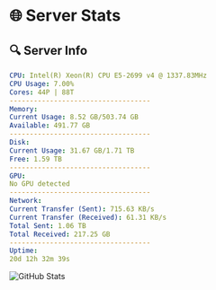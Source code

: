 # 🌐 Server Stats
## 🔍 Server Info
```yaml
CPU: Intel(R) Xeon(R) CPU E5-2699 v4 @ 1337.83MHz
CPU Usage: 7.00%
Cores: 44P | 88T
-----------------------------------
Memory:
Current Usage: 8.52 GB/503.74 GB
Available: 491.77 GB
-----------------------------------
Disk:
Current Usage: 31.67 GB/1.71 TB
Free: 1.59 TB
-----------------------------------
GPU:
No GPU detected
-----------------------------------
Network:
Current Transfer (Sent): 715.63 KB/s
Current Transfer (Received): 61.31 KB/s
Total Sent: 1.06 TB
Total Received: 217.25 GB
-----------------------------------
Uptime:
20d 12h 32m 39s
```
![GitHub Stats](https://img.shields.io/badge/Updated-2025-05-10_05:41:27-blue)